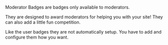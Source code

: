 Moderator Badges are badges only available to moderators.

They are designed to award moderators for helping you with your site! They can also add a little fun competition.

Like the user badges they are not automatically setup. You have to add and configure them how you want.
